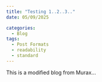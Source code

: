 ```yaml
---
title: "Testing 1..2..3.."
date: 05/09/2025

categories:
  - Blog
tags:
  - Post Formats
  - readability
  - standard
---
```


This is a modified blog from Murax...
